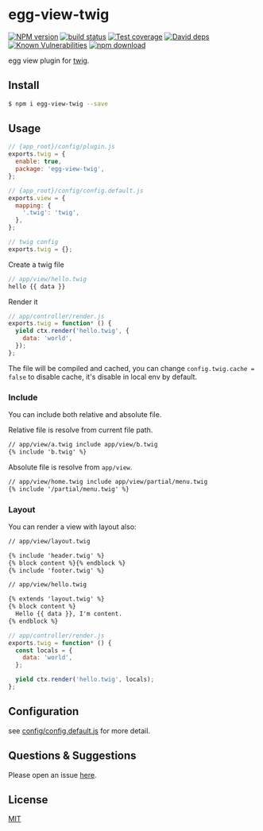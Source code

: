 # egg-view-twig

[![NPM version][npm-image]][npm-url]
[![build status][travis-image]][travis-url]
[![Test coverage][codecov-image]][codecov-url]
[![David deps][david-image]][david-url]
[![Known Vulnerabilities][snyk-image]][snyk-url]
[![npm download][download-image]][download-url]

[npm-image]: https://img.shields.io/npm/v/egg-view-twig.svg?style=flat-square
[npm-url]: https://npmjs.org/package/egg-view-twig
[travis-image]: https://img.shields.io/travis/slevp/egg-view-twig.svg?style=flat-square
[travis-url]: https://travis-ci.org/slevp/egg-view-twig
[codecov-image]: https://img.shields.io/codecov/c/github/slevp/egg-view-twig.svg?style=flat-square
[codecov-url]: https://codecov.io/github/slevp/egg-view-twig?branch=master
[david-image]: https://img.shields.io/david/slevp/egg-view-twig.svg?style=flat-square
[david-url]: https://david-dm.org/slevp/egg-view-twig
[snyk-image]: https://snyk.io/test/npm/egg-view-twig/badge.svg?style=flat-square
[snyk-url]: https://snyk.io/test/npm/egg-view-twig
[download-image]: https://img.shields.io/npm/dm/egg-view-twig.svg?style=flat-square
[download-url]: https://npmjs.org/package/egg-view-twig

egg view plugin for [twig].

## Install

```bash
$ npm i egg-view-twig --save
```

## Usage

```js
// {app_root}/config/plugin.js
exports.twig = {
  enable: true,
  package: 'egg-view-twig',
};

// {app_root}/config/config.default.js
exports.view = {
  mapping: {
    '.twig': 'twig',
  },
};

// twig config
exports.twig = {};
```

Create a twig file

```js
// app/view/hello.twig
hello {{ data }}
```

Render it

```js
// app/controller/render.js
exports.twig = function* () {
  yield ctx.render('hello.twig', {
    data: 'world',
  });
};
```

The file will be compiled and cached, you can change `config.twig.cache = false` to disable cache, it's disable in local env by default.

### Include

You can include both relative and absolute file.

Relative file is resolve from current file path.

```html
// app/view/a.twig include app/view/b.twig
{% include 'b.twig' %}
```

Absolute file is resolve from `app/view`.

```html
// app/view/home.twig include app/view/partial/menu.twig
{% include '/partial/menu.twig' %}
```

### Layout

You can render a view with layout also:

```html
// app/view/layout.twig

{% include 'header.twig' %}
{% block content %}{% endblock %}
{% include 'footer.twig' %}

// app/view/hello.twig

{% extends 'layout.twig' %}
{% block content %}
  Hello {{ data }}, I'm content. 
{% endblock %}
```

```js
// app/controller/render.js
exports.twig = function* () {
  const locals = {
    data: 'world',
  };

  yield ctx.render('hello.twig', locals);
};
```

## Configuration

see [config/config.default.js](config/config.default.js) for more detail.

## Questions & Suggestions

Please open an issue [here](https://github.com/slevp/egg-view-twig/issues).

## License

[MIT](LICENSE)

[twig]: https://github.com/twigjs/twig.js
